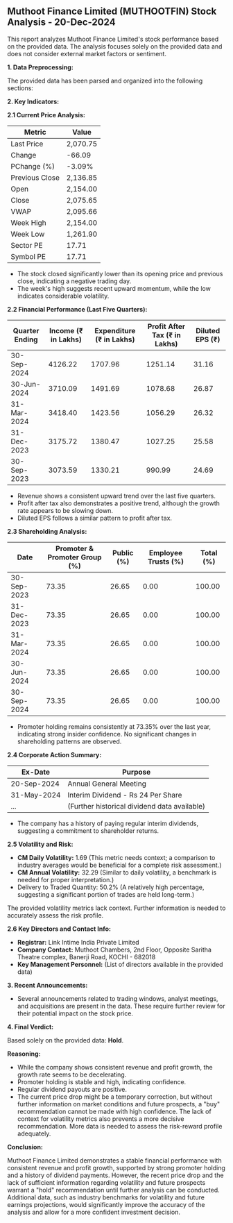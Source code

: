 ## Muthoot Finance Limited (MUTHOOTFIN) Stock Analysis - 20-Dec-2024

This report analyzes Muthoot Finance Limited's stock performance based on the provided data.  The analysis focuses solely on the provided data and does not consider external market factors or sentiment.

**1. Data Preprocessing:**

The provided data has been parsed and organized into the following sections:

**2. Key Indicators:**

**2.1 Current Price Analysis:**

| Metric             | Value      |
|----------------------|------------|
| Last Price          | 2,070.75   |
| Change              | -66.09     |
| PChange (%)         | -3.09%     |
| Previous Close      | 2,136.85   |
| Open                | 2,154.00   |
| Close               | 2,075.65   |
| VWAP                | 2,095.66   |
| Week High           | 2,154.00   |
| Week Low            | 1,261.90   |
| Sector PE           | 17.71      |
| Symbol PE           | 17.71      |


* The stock closed significantly lower than its opening price and previous close, indicating a negative trading day.
* The week's high suggests recent upward momentum, while the low indicates considerable volatility.


**2.2 Financial Performance (Last Five Quarters):**

| Quarter Ending     | Income (₹ in Lakhs) | Expenditure (₹ in Lakhs) | Profit After Tax (₹ in Lakhs) | Diluted EPS (₹) |
|----------------------|-----------------------|--------------------------|-----------------------------|-----------------|
| 30-Sep-2024         | 4126.22                | 1707.96                  | 1251.14                     | 31.16            |
| 30-Jun-2024         | 3710.09                | 1491.69                  | 1078.68                     | 26.87            |
| 31-Mar-2024         | 3418.40                | 1423.56                  | 1056.29                     | 26.32            |
| 31-Dec-2023         | 3175.72                | 1380.47                  | 1027.25                     | 25.58            |
| 30-Sep-2023         | 3073.59                | 1330.21                  | 990.99                      | 24.69            |

* Revenue shows a consistent upward trend over the last five quarters.
* Profit after tax also demonstrates a positive trend, although the growth rate appears to be slowing down.
* Diluted EPS follows a similar pattern to profit after tax.


**2.3 Shareholding Analysis:**

| Date       | Promoter & Promoter Group (%) | Public (%) | Employee Trusts (%) | Total (%) |
|------------|-----------------------------|------------|--------------------|-----------|
| 30-Sep-2023 | 73.35                        | 26.65      | 0.00                | 100.00    |
| 31-Dec-2023 | 73.35                        | 26.65      | 0.00                | 100.00    |
| 31-Mar-2024 | 73.35                        | 26.65      | 0.00                | 100.00    |
| 30-Jun-2024 | 73.35                        | 26.65      | 0.00                | 100.00    |
| 30-Sep-2024 | 73.35                        | 26.65      | 0.00                | 100.00    |

* Promoter holding remains consistently at 73.35% over the last year, indicating strong insider confidence.  No significant changes in shareholding patterns are observed.


**2.4 Corporate Action Summary:**

| Ex-Date     | Purpose                               |
|-------------|---------------------------------------|
| 20-Sep-2024 | Annual General Meeting                 |
| 31-May-2024 | Interim Dividend - Rs 24 Per Share     |
| ...         | (Further historical dividend data available) |

* The company has a history of paying regular interim dividends, suggesting a commitment to shareholder returns.


**2.5 Volatility and Risk:**

* **CM Daily Volatility:** 1.69 (This metric needs context; a comparison to industry averages would be beneficial for a complete risk assessment.)
* **CM Annual Volatility:** 32.29 (Similar to daily volatility, a benchmark is needed for proper interpretation.)
* Delivery to Traded Quantity: 50.2% (A relatively high percentage, suggesting a significant portion of trades are held long-term.)

The provided volatility metrics lack context.  Further information is needed to accurately assess the risk profile.


**2.6 Key Directors and Contact Info:**

* **Registrar:** Link Intime India Private Limited
* **Company Contact:** Muthoot Chambers, 2nd Floor, Opposite Saritha Theatre complex, Banerji Road, KOCHI - 682018
* **Key Management Personnel:** (List of directors available in the provided data)


**3. Recent Announcements:**

* Several announcements related to trading windows, analyst meetings, and acquisitions are present in the data.  These require further review for their potential impact on the stock price.


**4. Final Verdict:**

Based solely on the provided data: **Hold**.

**Reasoning:**

* While the company shows consistent revenue and profit growth, the growth rate seems to be decelerating.
* Promoter holding is stable and high, indicating confidence.
* Regular dividend payouts are positive.
* The current price drop might be a temporary correction, but without further information on market conditions and future prospects, a "buy" recommendation cannot be made with high confidence.  The lack of context for volatility metrics also prevents a more decisive recommendation.  More data is needed to assess the risk-reward profile adequately.

**Conclusion:**

Muthoot Finance Limited demonstrates a stable financial performance with consistent revenue and profit growth, supported by strong promoter holding and a history of dividend payments. However, the recent price drop and the lack of sufficient information regarding volatility and future prospects warrant a "hold" recommendation until further analysis can be conducted.  Additional data, such as industry benchmarks for volatility and future earnings projections, would significantly improve the accuracy of the analysis and allow for a more confident investment decision.
